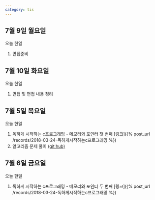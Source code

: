 ```yaml
---
category: tis
---
```

## 7월 9일 월요일

오늘 한일

1. 면접준비


## 7월 10일 화요일

오늘 한일

1. 면접 및 면접 내용 정리

## 7월 5일 목요일

오늘 한일

1. 독하게 시작하는 c프로그래밍 - 메모리와 포인터 첫 번째 [링크]({% post_url /records/2018-03-24-독하게시작하는c프로그래밍 %})
2. 알고리즘 문제 풀이 [(git hub)](https://github.com/zooozoo/algorithm)


## 7월 6일 금요일

오늘 한일

1. 독하게 시작하는 c프로그래밍 - 메모리와 포인터 두 번째 [링크]({% post_url /records/2018-03-24-독하게시작하는c프로그래밍 %})
